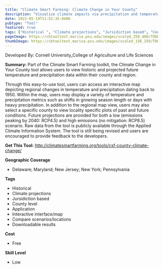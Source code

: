```yaml
---
title: "Climate Smart Farming: Climate Change in Your County"
description: "Visualize climate impacts via precipitation and temperature changes since 1950 in the Northeast as well as future changes"
date: 2022-05-19T11:52:35-0400
pubtype: "Tool"
featured: true
tags: ["Historical ", "Climate projections", "Jursidiction based", "County level", "Application", "Interactive interface/map", "Compare scenarios/locations", "Downloadable results"]
pageImage: https://cbtooltest.marisa.psu.edu/images/scaled_250_400/TOOLID_39.1_ScreenCapture-1.png
thumbImage: https://cbtooltest.marisa.psu.edu/images/scaled_156_250/TOOLID_39.1_ScreenCapture-1.png
---
```

Developed By: Cornell University_College of Agriculture and Life Sciences

**Summary:** Part of the Climate Smart Farming toolkit, the Climate Change in Your County tool allows users to view historic and projected future temperature and precipitation data within their county and region. 

Through this easy-to-use tool, users can access an interactive map depicting regional changes in temperature and precipitation dating back to 1950. Within the map, users may display a variety of temperature and precipitation metrics such as shifts in growing season length or days with heavy precipitation. In addition to the regional map view, users may also select a specific county to view locality specific plots of past and future conditions. Future projections are provided for both a low (emissions peaking by 2040: RCP4.5) and high emissions (no mitigation: RCP8.5) scenario. Raw data from the tool is publicly available through the Applied Climate Information System. The tool is still being revised and users are encouraged to provide feedback to the developers. 

__**Get This Tool:**__ http://climatesmartfarming.org/tools/csf-county-climate-change/

__**Geographic Coverage**__
- Delaware; Maryland; New Jersey; New York; Pennsylvania

__**Tags**__
-  Historical 
-  Climate projections
-  Jursidiction based
-  County level
-  Application
-  Interactive interface/map
-  Compare scenarios/locations
-  Downloadable results

__**Cost**__
- Free

__**Skill Level**__
- Low
